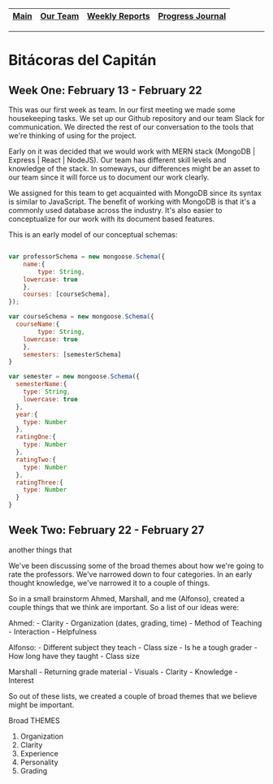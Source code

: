 [Main](../../master/README.md) | [Our Team](../../master/our_team/README.md) | [Weekly Reports](../../master/weekly_reports/) | [Progress Journal](#)
------- | ------- | ------- | -------
---

# Bitácoras del Capitán

## Week One: February 13 - February 22

This was our first week as team. In our first meeting we made some housekeeping tasks. We set up our Github repository and our team Slack for communication. We directed the rest of our conversation to the tools that we're thinking of using for the project.

Early on it was decided that we would work with MERN stack (MongoDB | Express | React | NodeJS). Our team has different skill levels and knowledge of the stack. In someways, our differences might be an asset to our team since it will force us to document our work clearly.

We assigned for this team to get acquainted with MongoDB since its syntax is similar to JavaScript. The benefit of working with MongoDB is that it's a commonly used database across the industry. It's also easier to conceptualize for our work with its document based features.

This is an early model of our conceptual schemas:

```javascript

var professorSchema = new mongoose.Schema({
	name:{
		type: String,
    lowercase: true
	},
	courses: [courseSchema],
});

var courseSchema = new mongoose.Schema({
  courseName:{
		type: String,
    lowercase: true
	},
	semesters: [semesterSchema]
}

var semester = new mongoose.Schema({
  semesterName:{
    type: String,
    lowercase: true
  },
  year:{
    type: Number
  },
  ratingOne:{
    type: Number
  },
  ratingTwo:{
    type: Number
  },
  ratingThree:{
    type: Number
  }
}

```

## Week Two: February 22 - February 27

another things that

We've been discussing some of the broad themes about how we're going to rate the professors. We've narrowed down to four categories. In an early thought knowledge, we've narrowed it to a couple of things.

So in a small brainstorm Ahmed, Marshall, and me (Alfonso), created a couple things that we think are important. So a list of our ideas were:

Ahmed:
	- Clarity
	- Organization (dates, grading, time)
	- Method of Teaching
	- Interaction
	- Helpfulness

Alfonso:
	- Different subject they teach
	- Class size
	- Is he a tough grader
	- How long have they taught
	- Class size

Marshall
	- Returning grade material
	- Visuals
	- Clarity
	- Knowledge
	- Interest

So out of these lists, we created a couple of broad themes that we believe might be important.

Broad THEMES

1) Organization
2) Clarity
3) Experience
4) Personality
5) Grading
